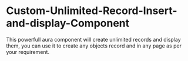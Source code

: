 # Custom-Unlimited-Record-Insert-and-display-Component
This powerfull aura component will create unlimited records and display them, you can use it to create any objects record and in any page as per your requirement. 
